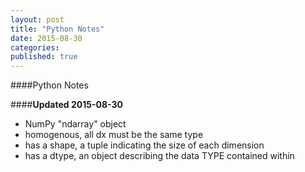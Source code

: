 ```yaml
---
layout: post
title: "Python Notes"
date: 2015-08-30
categories: 
published: true 
---
```


####Python Notes

####**Updated 2015-08-30**

* NumPy "ndarray" object
 * homogenous, all dx must be the same type
 * has a shape, a tuple indicating the size of each dimension
 * has a dtype, an object describing the data TYPE contained within
